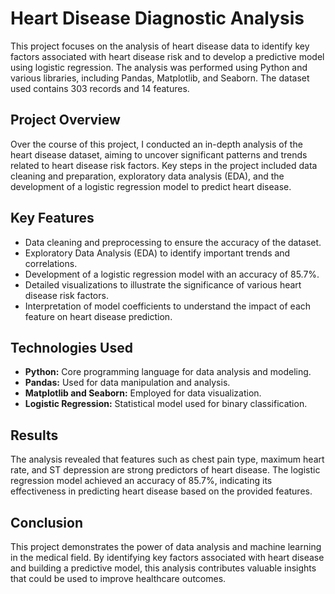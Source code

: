 <h1>Heart Disease Diagnostic Analysis</h1>

<p>
  This project focuses on the analysis of heart disease data to identify key factors associated with heart disease risk and to develop a predictive model using logistic regression. The analysis was performed using Python and various libraries, including Pandas, Matplotlib, and Seaborn. The dataset used contains 303 records and 14 features.
</p>

<h2>Project Overview</h2>
<p>
  Over the course of this project, I conducted an in-depth analysis of the heart disease dataset, aiming to uncover significant patterns and trends related to heart disease risk factors. Key steps in the project included data cleaning and preparation, exploratory data analysis (EDA), and the development of a logistic regression model to predict heart disease.
</p>

<h2>Key Features</h2>
<ul>
  <li>Data cleaning and preprocessing to ensure the accuracy of the dataset.</li>
  <li>Exploratory Data Analysis (EDA) to identify important trends and correlations.</li>
  <li>Development of a logistic regression model with an accuracy of 85.7%.</li>
  <li>Detailed visualizations to illustrate the significance of various heart disease risk factors.</li>
  <li>Interpretation of model coefficients to understand the impact of each feature on heart disease prediction.</li>
</ul>

<h2>Technologies Used</h2>
<ul>
  <li><strong>Python:</strong> Core programming language for data analysis and modeling.</li>
  <li><strong>Pandas:</strong> Used for data manipulation and analysis.</li>
  <li><strong>Matplotlib and Seaborn:</strong> Employed for data visualization.</li>
  <li><strong>Logistic Regression:</strong> Statistical model used for binary classification.</li>
</ul>


<h2>Results</h2>
<p>
  The analysis revealed that features such as chest pain type, maximum heart rate, and ST depression are strong predictors of heart disease. The logistic regression model achieved an accuracy of 85.7%, indicating its effectiveness in predicting heart disease based on the provided features.
</p>

<h2>Conclusion</h2>
<p>
  This project demonstrates the power of data analysis and machine learning in the medical field. By identifying key factors associated with heart disease and building a predictive model, this analysis contributes valuable insights that could be used to improve healthcare outcomes.
</p>


